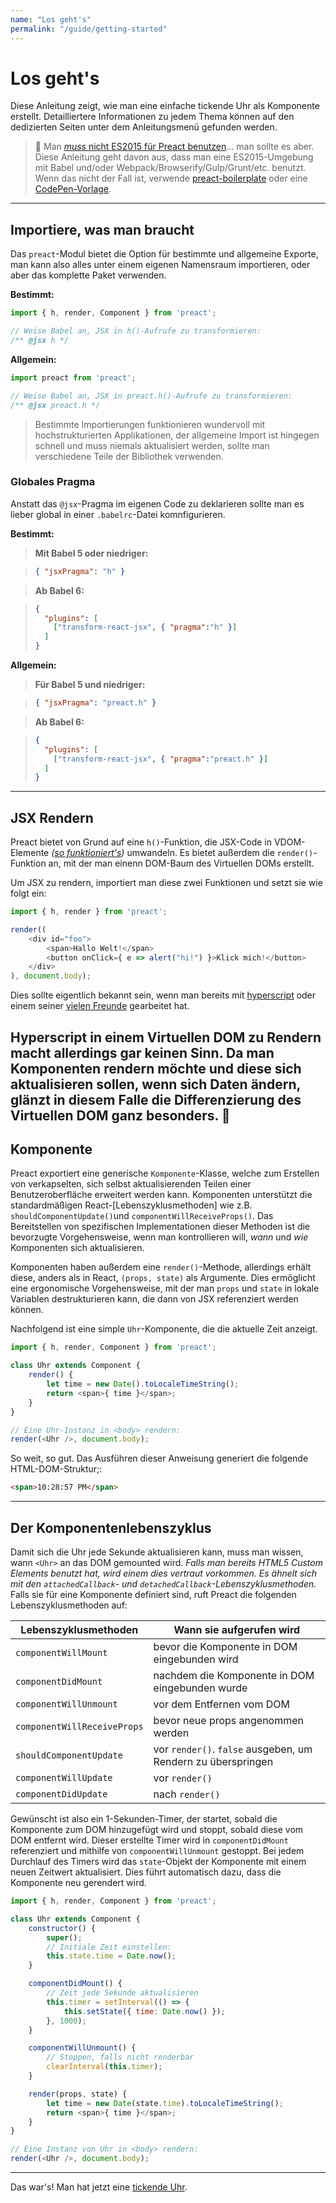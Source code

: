 ```yaml
---
name: "Los geht's"
permalink: "/guide/getting-started"
---
```


# Los geht's

Diese Anleitung zeigt, wie man eine einfache tickende Uhr als Komponente erstellt. Detailliertere Informationen zu jedem Thema können auf den dedizierten Seiten unter dem Anleitungsmenü gefunden werden.

> :information_desk_person: Man [_muss_ nicht ES2015 für Preact benutzen](<https://github.com/developit/preact-without-babel>)... man sollte es aber. Diese Anleitung geht davon aus, dass man eine ES2015-Umgebung mit Babel und/oder Webpack/Browserify/Gulp/Grunt/etc. benutzt. Wenn das nicht der Fall ist, verwende [preact-boilerplate] oder eine [CodePen-Vorlage](http://codepen.io/developit/pen/pgaROe?editors=0010).

--------------------------------------------------------------------------------

## Importiere, was man braucht

Das `preact`-Modul bietet die Option für bestimmte und allgemeine Exporte, man kann also alles unter einem eigenen Namensraum importieren, oder aber das komplette Paket verwenden.

**Bestimmt:**

```javascript
import { h, render, Component } from 'preact';

// Weise Babel an, JSX in h()-Aufrufe zu transformieren:
/** @jsx h */
```

**Allgemein:**

```javascript
import preact from 'preact';

// Weise Babel an, JSX in preact.h()-Aufrufe zu transformieren:
/** @jsx preact.h */
```

> Bestimmte Importierungen funktionieren wundervoll mit hochstrukturierten Applikationen, der allgemeine Import ist hingegen schnell und muss niemals aktualisiert werden, sollte man verschiedene Teile der Bibliothek verwenden.


### Globales Pragma

Anstatt das `@jsx`-Pragma im eigenen Code zu deklarieren sollte man es lieber global in einer `.babelrc`-Datei komnfigurieren.

**Bestimmt:**

> **Mit Babel 5 oder niedriger:**

> ```json
> { "jsxPragma": "h" }
> ```

> **Ab Babel 6:**

> ```json
> {
>   "plugins": [
>     ["transform-react-jsx", { "pragma":"h" }]
>   ]
> }
> ```

**Allgemein:**

> **Für Babel 5 und niedriger:**

> ```json
> { "jsxPragma": "preact.h" }
> ```

> **Ab Babel 6:**

> ```json
> {
>   "plugins": [
>     ["transform-react-jsx", { "pragma":"preact.h" }]
>   ]
> }
> ```

--------------------------------------------------------------------------------

## JSX Rendern

Preact bietet von Grund auf eine `h()`-Funktion, die JSX-Code in VDOM-Elemente _([so funktioniert's](https://jasonformat.com/wtf-is-jsx))_ umwandeln. Es bietet außerdem die `render()`-Funktion an, mit der man einenn DOM-Baum des Virtuellen DOMs erstellt.

Um JSX zu rendern, importiert man diese zwei Funktionen und setzt sie wie folgt ein:

```javascript
import { h, render } from 'preact';

render((
    <div id="foo">
        <span>Hallo Welt!</span>
        <button onClick={ e => alert("hi!") }>Klick mich!</button>
    </div>
), document.body);
```

Dies sollte eigentlich bekannt sein, wenn man bereits mit [hyperscript] oder einem seiner [vielen Freunde](https://github.com/developit/vhtml) gearbeitet hat.

Hyperscript in einem Virtuellen DOM zu Rendern macht allerdings gar keinen Sinn. Da man Komponenten rendern möchte und diese sich aktualisieren sollen, wenn sich Daten ändern, glänzt in diesem Falle die Differenzierung des Virtuellen DOM ganz besonders. :star2:
--------------------------------------------------------------------------------

## Komponente

Preact exportiert eine generische `Komponente`-Klasse, welche zum Erstellen von verkapselten, sich selbst aktualisierenden Teilen einer Benutzeroberfläche erweitert werden kann. Komponenten unterstützt die standardmäßigen React-[Lebenszyklusmethoden] wie z.B. `shouldComponentUpdate()`und `componentWillReceiveProps()`. Das Bereitstellen von spezifischen Implementationen dieser Methoden ist die bevorzugte Vorgehensweise, wenn man kontrollieren will, _wann_ und _wie_ Komponenten sich aktualisieren.

Komponenten haben außerdem eine `render()`-Methode, allerdings erhält diese, anders als in React, `(props, state)` als Argumente. Dies ermöglicht eine ergonomische Vorgehensweise, mit der man `props` und `state` in lokale Variablen destrukturieren kann, die dann von JSX referenziert werden können.

Nachfolgend ist eine simple `Uhr`-Komponente, die die aktuelle Zeit anzeigt.

```javascript
import { h, render, Component } from 'preact';

class Uhr extends Component {
    render() {
        let time = new Date().toLocaleTimeString();
        return <span>{ time }</span>;
    }
}

// Eine Uhr-Instanz in <body> rendern:
render(<Uhr />, document.body);
```

So weit, so gut. Das Ausführen dieser Anweisung generiert die folgende HTML-DOM-Struktur;:

```html
<span>10:28:57 PM</span>
```

--------------------------------------------------------------------------------

## Der Komponentenlebenszyklus

Damit sich die Uhr jede Sekunde aktualisieren kann, muss man wissen, wann `<Uhr>` an das DOM gemounted wird. _Falls man bereits HTML5 Custom Elements benutzt hat, wird einem dies vertraut vorkommen. Es ähnelt sich mit den `attachedCallback`- und `detachedCallback`-Lebenszyklusmethoden._ Falls sie für eine Komponente definiert sind, ruft Preact die folgenden Lebenszyklusmethoden auf:

| Lebenszyklusmethoden        | Wann sie aufgerufen wird                             				 |
|-----------------------------|--------------------------------------------------------------|
| `componentWillMount`        | bevor die Komponente in DOM eingebunden wird					   |
| `componentDidMount`         | nachdem die Komponente in DOM eingebunden wurde 					 |
| `componentWillUnmount`      | vor dem Entfernen vom  DOM	                      					 |
| `componentWillReceiveProps` | bevor neue props angenommen werden                 					 |
| `shouldComponentUpdate`     | vor `render()`. `false` ausgeben, um Rendern zu überspringen |
| `componentWillUpdate`       | vor `render()`                                               |
| `componentDidUpdate`        | nach `render()`                                  						 |

Gewünscht ist also ein 1-Sekunden-Timer, der startet, sobald die Komponente zum DOM hinzugefügt wird und stoppt, sobald diese vom DOM entfernt wird. Dieser erstellte Timer wird in `componentDidMount` referenziert und mithilfe von `componentWillUnmount` gestoppt. Bei jedem Durchlauf des Timers wird das `state`-Objekt der Komponente mit einem neuen Zeitwert aktualisiert. Dies führt automatisch dazu, dass die Komponente neu gerendert wird.

```javascript
import { h, render, Component } from 'preact';

class Uhr extends Component {
    constructor() {
        super();
        // Initiale Zeit einstellen:
        this.state.time = Date.now();
    }

    componentDidMount() {
        // Zeit jede Sekunde aktualisieren
        this.timer = setInterval(() => {
            this.setState({ time: Date.now() });
        }, 1000);
    }

    componentWillUnmount() {
        // Stoppen, falls nicht renderbar
        clearInterval(this.timer);
    }

    render(props, state) {
        let time = new Date(state.time).toLocaleTimeString();
        return <span>{ time }</span>;
    }
}

// Eine Instanz von Uhr in <body> rendern:
render(<Uhr />, document.body);
```

--------------------------------------------------------------------------------

Das war's! Man hat jetzt eine [tickende Uhr](http://jsfiddle.net/developit/u9m5x0L7/embedded/result,js/).

[hyperscript]: https://github.com/dominictarr/hyperscript
[preact-boilerplate]: https://github.com/developit/preact-boilerplate
